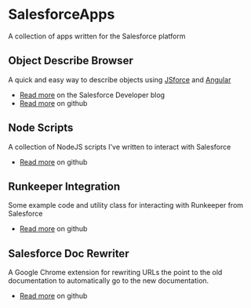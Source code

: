 # SalesforceApps
A collection of apps written for the Salesforce platform

## Object Describe Browser
A quick and easy way to describe objects using [JSforce](https://jsforce.github.io/) and [Angular](https://angularjs.org/)

* [Read more](https://developer.salesforce.com/blogs/developer-relations/2015/02/using-metadata-api-describe-objects.html) on the Salesforce Developer blog
* [Read more](https://github.com/pcon/SalesforceApps/tree/master/objDesc) on github

## Node Scripts
A collection of NodeJS scripts I've written to interact with Salesforce

* [Read more](https://github.com/pcon/SalesforceApps/tree/master/node_scripts) on github

## Runkeeper Integration
Some example code and utility class for interacting with Runkeeper from Salesforce

* [Read more](https://github.com/pcon/SalesforceApps/tree/master/runkeeper) on github

## Salesforce Doc Rewriter
A Google Chrome extension for rewriting URLs the point to the old documentation to automatically go to the new documentation.

* [Read more](https://github.com/pcon/SalesforceApps/tree/master/docsRewriter) on github